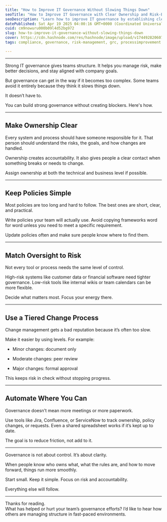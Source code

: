 ```yaml
---
title: "How to Improve IT Governance Without Slowing Things Down"
seoTitle: "How to Improve IT Governance with Clear Ownership and Risk-Based"
seoDescription: "Learn how to improve IT governance by establishing clear ownership, aligning processes to risk, and streamlining decision-making without adding complexity."
datePublished: Sat Apr 19 2025 04:00:16 GMT+0000 (Coordinated Universal Time)
cuid: cm9nowuru000b09l4d52bg972
slug: how-to-improve-it-governance-without-slowing-things-down
cover: https://cdn.hashnode.com/res/hashnode/image/upload/v1744928206078/b1399b45-94b9-45a0-9d5c-53310cf96b53.png
tags: compliance, governance, risk-management, grc, processimprovement

---
```


---

Strong IT governance gives teams structure. It helps you manage risk, make better decisions, and stay aligned with company goals.

But governance can get in the way if it becomes too complex. Some teams avoid it entirely because they think it slows things down.

It doesn’t have to.

You can build strong governance without creating blockers. Here's how.

---

## Make Ownership Clear

Every system and process should have someone responsible for it. That person should understand the risks, the goals, and how changes are handled.

Ownership creates accountability. It also gives people a clear contact when something breaks or needs to change.

Assign ownership at both the technical and business level if possible.

---

## Keep Policies Simple

Most policies are too long and hard to follow. The best ones are short, clear, and practical.

Write policies your team will actually use. Avoid copying frameworks word for word unless you need to meet a specific requirement.

Update policies often and make sure people know where to find them.

---

## Match Oversight to Risk

Not every tool or process needs the same level of control.

High-risk systems like customer data or financial software need tighter governance. Low-risk tools like internal wikis or team calendars can be more flexible.

Decide what matters most. Focus your energy there.

---

## Use a Tiered Change Process

Change management gets a bad reputation because it’s often too slow.

Make it easier by using levels. For example:

* Minor changes: document only
    
* Moderate changes: peer review
    
* Major changes: formal approval
    

This keeps risk in check without stopping progress.

---

## Automate Where You Can

Governance doesn’t mean more meetings or more paperwork.

Use tools like Jira, Confluence, or ServiceNow to track ownership, policy changes, or requests. Even a shared spreadsheet works if it’s kept up to date.

The goal is to reduce friction, not add to it.

---

Governance is not about control. It’s about clarity.

When people know who owns what, what the rules are, and how to move forward, things run more smoothly.

Start small. Keep it simple. Focus on risk and accountability.

Everything else will follow.

---

Thanks for reading.  
What has helped or hurt your team’s governance efforts? I’d like to hear how others are managing structure in fast-paced environments.